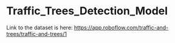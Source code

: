 # Traffic_Trees_Detection_Model

Link to the dataset is here:
https://app.roboflow.com/traffic-and-trees/traffic-and-trees/1

